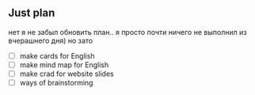 ## Just plan
нет я не забыл обновить план.. я просто почти ничего не выполнил из вчерашнего дня) но зато
- [ ] make cards for English 
- [ ] make mind map for English 
- [ ] make crad for website slides
- [ ] ways of brainstorming
